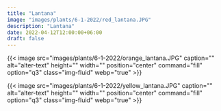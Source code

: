 ```yaml
---
title: "Lantana"
image: "images/plants/6-1-2022/red_lantana.JPG"
description: "Lantana"
date: 2022-04-12T12:00:00+06:00
draft: false
---
```


{{< image src="images/plants/6-1-2022/orange_lantana.JPG" caption="" alt="alter-text" height="" width="" position="center" command="fill" option="q3" class="img-fluid" webp="true" >}}


{{< image src="images/plants/6-1-2022/yellow_lantana.JPG" caption="" alt="alter-text" height="" width="" position="center" command="fill" option="q3" class="img-fluid" webp="true" >}}
